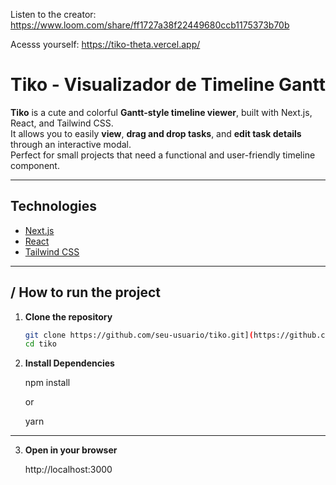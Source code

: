 Listen to the creator:
https://www.loom.com/share/ff1727a38f22449680ccb1175373b70b

Acesss yourself:
https://tiko-theta.vercel.app/

# Tiko - Visualizador de Timeline Gantt

**Tiko** is a cute and colorful **Gantt-style timeline viewer**, built with Next.js, React, and Tailwind CSS.  
It allows you to easily **view**, **drag and drop tasks**, and **edit task details** through an interactive modal.  
Perfect for small projects that need a functional and user-friendly timeline component.

---

## Technologies

- [Next.js](https://nextjs.org/)
- [React](https://reactjs.org/)
- [Tailwind CSS](https://tailwindcss.com/)

---

## / How to run the project

1. **Clone the repository**

   ```bash
   git clone https://github.com/seu-usuario/tiko.git](https://github.com/VascainoNato/tiko.git
   cd tiko


   ```

2. **Install Dependencies**

   npm install

   or

   yarn

---

3. **Open in your browser**

   http://localhost:3000
